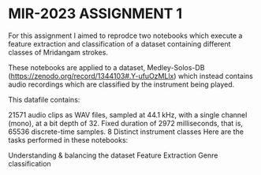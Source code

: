 # MIR-2023 ASSIGNMENT 1

For this assignment I aimed to reprodce two notebooks which execute a feature extraction and classification of a dataset containing different classes of Mridangam strokes.

These notebooks are applied to a dataset, Medley-Solos-DB (https://zenodo.org/record/1344103#.Y-ufuOzMLlx) which instead contains audio recordings which are classified by the instrument being played.

This datafile contains:

21571 audio clips as WAV files, sampled at 44.1 kHz, with a single channel (mono), at a bit depth of 32.
Fixed duration of 2972 milliseconds, that is, 65536 discrete-time samples.
8 Distinct instrument classes
Here are the tasks performed in these notebooks:

Understanding & balancing the dataset
Feature Extraction
Genre classification
